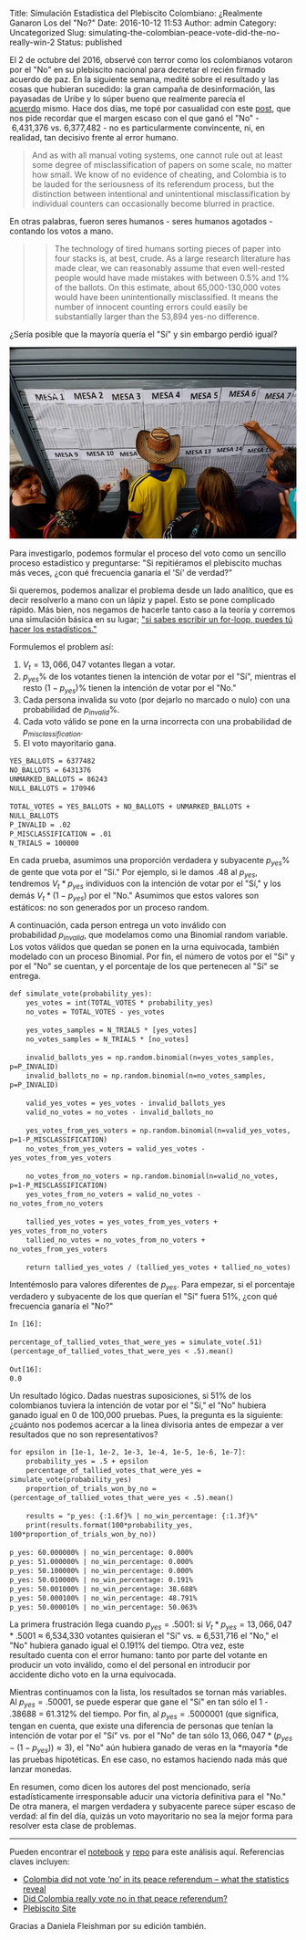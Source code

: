 Title: Simulación Estadística del Plebiscito Colombiano: ¿Realmente Ganaron Los del "No?"
Date: 2016-10-12 11:53
Author: admin
Category: Uncategorized
Slug: simulating-the-colombian-peace-vote-did-the-no-really-win-2
Status: published

El 2 de octubre del 2016, observé con terror como los
colombianos votaron por el "No" en su plebiscito nacional para decretar
el recién firmado acuerdo de paz. En la siguiente semana, medité sobre
el resultado y las cosas que hubieran sucedido: la gran campaña de
desinformación, las payasadas de Uribe y lo súper bueno que realmente
parecía el
[acuerdo](https://www.youtube.com/playlist?list=PLa28R7QEiMblKeZ_OlZ_XfjjxjfeIhpuL) mismo.
Hace dos días, me topé por casualidad con este
[post](https://theconversation.com/colombia-did-not-vote-no-in-its-peace-referendum-what-the-statistics-reveal-66471),
que nos pide recordar que el margen escaso con el que ganó el "No"
- 6,431,376 vs. 6,377,482 - no es particularmente convincente, ni, en
realidad, tan decisivo frente al error humano.

> And as with all manual voting systems, one cannot rule out at least
> some degree of misclassification of papers on some scale, no matter
> how small. We know of no evidence of cheating, and Colombia is to be
> lauded for the seriousness of its referendum process, but the
> distinction between intentional and unintentional misclassification by
> individual counters can occasionally become blurred in practice.

En otras palabras, fueron seres humanos - seres humanos agotados -
contando los votos a mano.

> > The technology of tired humans sorting pieces of paper into four
> > stacks is, at best, crude. As a large research literature has made
> > clear, we can reasonably assume that even well-rested people would
> > have made mistakes with between 0.5% and 1% of the ballots. On this
> > estimate, about 65,000-130,000 votes would have been unintentionally
> > misclassified. It means the number of innocent counting errors could
> > easily be substantially larger than the 53,894 yes-no difference.

¿Sería posible que la mayoría quería el "Sí" y sin embargo perdió igual?

![](images/colombian_plebiscite_vote.jpg)

Para investigarlo, podemos formular el proceso del voto como un sencillo
proceso estadístico y preguntarse: "Si repitiéramos el plebiscito muchas
más veces, ¿con qué frecuencia ganaría el 'Sí' de verdad?"

Si queremos, podemos analizar el problema desde un lado analítico, que
es decir resolverlo a mano con un lápiz y papel. Esto se pone complicado
rápido. Más bien, nos negamos de hacerle tanto caso a la teoría y
corremos una simulación básica en su lugar; ["si sabes escribir un
for-loop, puedes tú hacer los
estadísticos."](https://speakerdeck.com/jakevdp/statistics-for-hackers)

Formulemos el problem así:

1. $V_t=13,066,047$ votantes llegan a votar.
2. $p_{yes}\%$ de los votantes tienen la intención de votar
por el "Sí", mientras el resto $(1-p_{yes})\%$ tienen la intención
de votar por el "No."
3. Cada persona invalida su voto (por dejarlo no marcado o nulo) con una
probabilidad de $p_{invalid}\%$.
4. Cada voto válido se pone en la urna incorrecta con una probabilidad
de $p_{misclassification}$.
5. El voto mayoritario gana.

```
YES_BALLOTS = 6377482
NO_BALLOTS = 6431376
UNMARKED_BALLOTS = 86243
NULL_BALLOTS = 170946

TOTAL_VOTES = YES_BALLOTS + NO_BALLOTS + UNMARKED_BALLOTS + NULL_BALLOTS
P_INVALID = .02
P_MISCLASSIFICATION = .01
N_TRIALS = 100000
```

En cada prueba, asumimos una proporción verdadera y subyacente
$p_{yes}\%$ de gente que vota por el "Sí." Por ejemplo, si le damos
.48 al $p_{yes}$, tendremos $V_t * p_{yes}$ individuos con la
intención de votar por el "Sí," y los demás $V_t * (1-p_{yes})$
por el "No." Asumimos que estos valores son estáticos: no son generados
por un proceso random.

A continuación, cada person entrega un voto inválido con
probabilidad $p_{invalid}$, que modelamos como una Binomial random
variable. Los votos válidos que quedan se ponen en la urna equivocada,
también modelado con un proceso Binomial. Por fin, el número de votos
por el "Sí" y por el "No" se cuentan, y el porcentaje de los que
pertenecen al "Sí" se entrega.

```
def simulate_vote(probability_yes):
    yes_votes = int(TOTAL_VOTES * probability_yes)
    no_votes = TOTAL_VOTES - yes_votes

    yes_votes_samples = N_TRIALS * [yes_votes]
    no_votes_samples = N_TRIALS * [no_votes]

    invalid_ballots_yes = np.random.binomial(n=yes_votes_samples, p=P_INVALID)
    invalid_ballots_no = np.random.binomial(n=no_votes_samples, p=P_INVALID)

    valid_yes_votes = yes_votes - invalid_ballots_yes
    valid_no_votes = no_votes - invalid_ballots_no

    yes_votes_from_yes_voters = np.random.binomial(n=valid_yes_votes, p=1-P_MISCLASSIFICATION)
    no_votes_from_yes_voters = valid_yes_votes - yes_votes_from_yes_voters

    no_votes_from_no_voters = np.random.binomial(n=valid_no_votes, p=1-P_MISCLASSIFICATION)
    yes_votes_from_no_voters = valid_no_votes - no_votes_from_no_voters

    tallied_yes_votes = yes_votes_from_yes_voters + yes_votes_from_no_voters
    tallied_no_votes = no_votes_from_no_voters + no_votes_from_yes_voters

    return tallied_yes_votes / (tallied_yes_votes + tallied_no_votes)
```

Intentémoslo para valores diferentes de $p_{yes}$. Para empezar, si
el porcentaje verdadero y subyacente de los que querían el "Sí" fuera
51%, ¿con qué frecuencia ganaría el "No?"

```
In [16]:

percentage_of_tallied_votes_that_were_yes = simulate_vote(.51)
(percentage_of_tallied_votes_that_were_yes < .5).mean()

Out[16]:
0.0
```

Un resultado lógico. Dadas nuestras suposiciones, si 51% de los
colombianos tuviera la intención de votar por el "Sí," el "No" hubiera
ganado igual en 0 de 100,000 pruebas. Pues, la pregunta es la siguiente:
¿cuánto nos podemos acercar a la linea divisoria antes de empezar a ver
resultados que no son representativos?

```
for epsilon in [1e-1, 1e-2, 1e-3, 1e-4, 1e-5, 1e-6, 1e-7]:
    probability_yes = .5 + epsilon
    percentage_of_tallied_votes_that_were_yes = simulate_vote(probability_yes)
    proportion_of_trials_won_by_no = (percentage_of_tallied_votes_that_were_yes < .5).mean()

    results = "p_yes: {:1.6f}% | no_win_percentage: {:1.3f}%"
    print(results.format(100*probability_yes, 100*proportion_of_trials_won_by_no))

p_yes: 60.000000% | no_win_percentage: 0.000%
p_yes: 51.000000% | no_win_percentage: 0.000%
p_yes: 50.100000% | no_win_percentage: 0.000%
p_yes: 50.010000% | no_win_percentage: 0.191%
p_yes: 50.001000% | no_win_percentage: 38.688%
p_yes: 50.000100% | no_win_percentage: 48.791%
p_yes: 50.000010% | no_win_percentage: 50.063%
```

La primera frustración llega cuando $p_{yes} = .5001$: si $V_t *
p_{yes} = 13,066,047 * .5001$ ≈ 6,534,330 votantes quisieran el "Sí"
vs. ≈ 6,531,716 el "No," el "No" hubiera ganado igual el 0.191% del
tiempo. Otra vez, este resultado cuenta con el error humano: tanto por
parte del votante en producir un voto inválido, como el del personal en
introducir por accidente dicho voto en la urna equivocada.

Mientras continuamos con la lista, los resultados se tornan más
variables. Al $p_{yes} = .50001$, se puede esperar que gane el "Sí"
en tan sólo el 1 - .38688 = 61.312% del tiempo. Por fin, al $p_{yes} =
.5000001$ (que significa, tengan en cuenta, que existe una diferencia
de personas que tenían la intención de votar por el "Sí" vs. por el "No"
de tan sólo $13,066,047 * (p_{yes} - (1 - p_{yes})) \approx 3$),
el "No" aún hubiera ganado de veras en la *mayoría *de las pruebas
hipotéticas. En ese caso, no estamos haciendo nada más que lanzar
monedas.

En resumen, como dicen los autores del post mencionado, sería
estadísticamente irresponsable aducir una victoria definitiva para el
"No." De otra manera, el margen verdadera y subyacente parece súper
escaso de verdad: al fin del día, quizás un voto mayoritario no sea la
mejor forma para resolver esta clase de problemas.

---

Pueden encontrar
el [notebook](http://nbviewer.jupyter.org/github/cavaunpeu/colombia-vote-simulation/blob/master/colombia-vote-simulation.ipynb) y [repo](https://github.com/cavaunpeu/colombia-vote-simulation) para
este análisis aquí. Referencias claves incluyen:

-   [Colombia did not vote ‘no’ in its peace referendum – what the
    statistics
    reveal](https://theconversation.com/colombia-did-not-vote-no-in-its-peace-referendum-what-the-statistics-reveal-66471)
-   [Did Colombia really vote no in that peace
    referendum?](http://andrewgelman.com/2016/10/04/did-colombia-really-vote-no-in-that-peace-referendum/)
-   [Plebiscito
    Site](http://plebiscito.registraduria.gov.co/99PL/DPLZZZZZZZZZZZZZZZZZ_L1.htm)

Gracias a Daniela Fleishman por su edición también.
